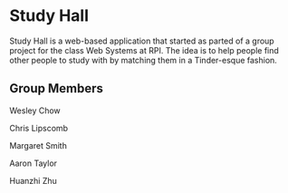 # Study Hall

Study Hall is a web-based application that started as parted of a group project for the class Web Systems at RPI. The idea is to help people find other people to study with by matching them in a Tinder-esque fashion.

## Group Members

Wesley Chow

Chris Lipscomb

Margaret Smith

Aaron Taylor

Huanzhi Zhu
